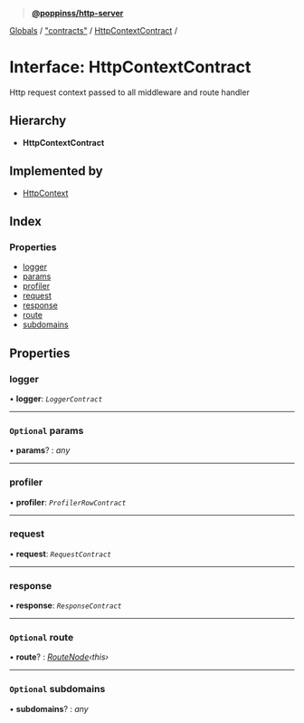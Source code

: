 > **[@poppinss/http-server](../README.md)**

[Globals](../README.md) / ["contracts"](../modules/_contracts_.md) / [HttpContextContract](_contracts_.httpcontextcontract.md) /

# Interface: HttpContextContract

Http request context passed to all middleware
and route handler

## Hierarchy

* **HttpContextContract**

## Implemented by

* [HttpContext](../classes/_httpcontext_index_.httpcontext.md)

## Index

### Properties

* [logger](_contracts_.httpcontextcontract.md#logger)
* [params](_contracts_.httpcontextcontract.md#optional-params)
* [profiler](_contracts_.httpcontextcontract.md#profiler)
* [request](_contracts_.httpcontextcontract.md#request)
* [response](_contracts_.httpcontextcontract.md#response)
* [route](_contracts_.httpcontextcontract.md#optional-route)
* [subdomains](_contracts_.httpcontextcontract.md#optional-subdomains)

## Properties

###  logger

• **logger**: *`LoggerContract`*

___

### `Optional` params

• **params**? : *any*

___

###  profiler

• **profiler**: *`ProfilerRowContract`*

___

###  request

• **request**: *`RequestContract`*

___

###  response

• **response**: *`ResponseContract`*

___

### `Optional` route

• **route**? : *[RouteNode](../modules/_contracts_.md#routenode)‹*this*›*

___

### `Optional` subdomains

• **subdomains**? : *any*